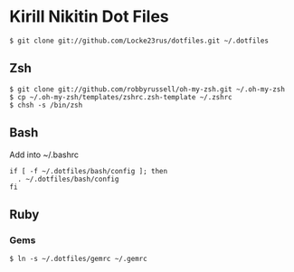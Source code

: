 # Kirill Nikitin Dot Files #
    
    $ git clone git://github.com/Locke23rus/dotfiles.git ~/.dotfiles

## Zsh ##

    $ git clone git://github.com/robbyrussell/oh-my-zsh.git ~/.oh-my-zsh
    $ cp ~/.oh-my-zsh/templates/zshrc.zsh-template ~/.zshrc
    $ chsh -s /bin/zsh

## Bash ##
Add into ~/.bashrc

    if [ -f ~/.dotfiles/bash/config ]; then
      . ~/.dotfiles/bash/config
    fi

## Ruby ##

### Gems ###

    $ ln -s ~/.dotfiles/gemrc ~/.gemrc
